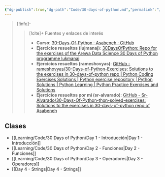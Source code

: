 ```yaml
---
{"dg-publish":true,"dg-path":"Code/30-days-of-python.md","permalink":"/code/30-days-of-python/","hide":true,"created":"2024-03-08T15:09","updated":"2024-07-25T13:53"}
---
```


> [!info]-
>> [!cite]+ Fuentes y enlaces de interés
>> - **Curso**: [30-Days-Of-Python · Asabeneh · GitHub](https://github.com/Asabeneh/30-Days-Of-Python/blob/master/readme.md) 
>> - **Ejercicios resueltos (lujmanaj)**: [30DaysOfPython: Repo for the exercises of the Arewa Data Science 30 Days of Python programme lukmanaj](https://github.com/lukmanaj/30DaysOfPython) 
>> - **Ejercicios resueltos (rameshovyas)**: [GitHub - rameshovyas/30-Days-of-Python-Exercises: Solutions to the exercises in 30-days-of-python repo | Python Coding Exercises Solutions | Python exercise repository | Python Solutions | Python Learning | Python Practice Exercises and Solutions](https://github.com/rameshovyas/30-Days-of-Python-Exercises)
>> - **Ejercicios resueltos por mi (sr-alvarado)**: [GitHub - Sr-Alvarado/30-Days-Of-Python-thon-solved-exercises: Solutions to the exercises in 30-days-of-python repo of Asabeneh](https://github.com/Sr-Alvarado/30-Days-Of-Python-thon-solved-exercises/tree/main)

## Clases
- [[Learning/Code/30 Days of Python/Day 1 - Introducción\|Day 1 - Introducción]] 
- [[Learning/Code/30 Days of Python/Day 2 - Funciones\|Day 2 - Funciones]] 
- [[Learning/Code/30 Days of Python/Day 3 - Operadores\|Day 3 - Operadores]]
- [[Day 4 - Strings\|Day 4 - Strings]] 